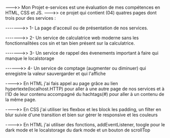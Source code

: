 --->> Mon Projet e-services est une évaluation de mes compétences en HTML, CSS et JS. 
--->> ce projet qui contient (04) quatres pages dont trois pour des services :

------->> 1- La page d'acceuil ou de présentation de nos services.

------->> 2- Un service de calculatrice web moderne sans les fonctionnalitées cos sin et tan bien présent sur la calculatrice.

------->> 3- Un service de rappel des évenements important à faire qui manque le localstorage

------>> 4- Un service de comptage (augmenter ou diminuer) qui enregistre la valeur sauvergarder et qui l'affiche


---->> En HTML j'ai fais appel au page grâce au lien hypertexte(localhost.HTTP) pour aller à une autre page de nos services et à l'ID de leur contenu accompagné du hachtags(#) pour aller à un contenu de la même page.

---->> En CSS j'ai utiliser les flexbox et les block les padding, un filter en blur suivie d'une transition et bien sur gérer le responsive et les couleurs

---->> En HTML j'ai utiliser des fonctions, addEventListener, toogle pour le dark mode et le localstorage du dark mode et un bouton de scrollTop